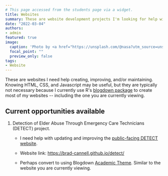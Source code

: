 ```yaml
---
# This page accessed from the students page via a widget.
title: Websites
summary: These are website development projects I'm looking for help with. HTML, CSS, and JS programming experience are not required.
date: "2022-03-04"
authors:
- admin
featured: true
image:
  caption: 'Photo by <a href="https://unsplash.com/@nasa?utm_source=unsplash&utm_medium=referral&utm_content=creditCopyText">NASA</a> on <a href="https://unsplash.com/s/photos/internet?utm_source=unsplash&utm_medium=referral&utm_content=creditCopyText">Unsplash</a>'
  focal_point: ""
  preview_only: false
tags:
- Website
---
```


These are websites I need help creating, improving, and/or maintaining. Knowing HTML, CSS, and Javascript may be useful, but they are typically not necessary because I currently use R's [blogdown package](https://bookdown.org/yihui/blogdown/) to create most of my websites -- including the one you are currently viewing.

## Current opportunities available

1. Detection of Elder Abuse Through Emergency Care Technicians (DETECT) project.

    - I need help with updating and improving the [public-facing DETECT website](https://github.com/brad-cannell/detect).

    - Website link: https://brad-cannell.github.io/detect/

    - Perhaps convert to using Blogdown [Academic Theme](https://wowchemy.com/hugo-themes/). Similar to the website you are currently viewing.
